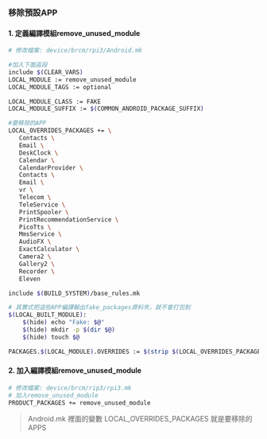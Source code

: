 ### 移除預設APP
#### 1. 定義編譯模組remove_unused_module
```bash
# 修改檔案: device/brcm/rpi3/Android.mk

#加入下面區段
include $(CLEAR_VARS)
LOCAL_MODULE := remove_unused_module
LOCAL_MODULE_TAGS := optional

LOCAL_MODULE_CLASS := FAKE
LOCAL_MODULE_SUFFIX := $(COMMON_ANDROID_PACKAGE_SUFFIX)

#要移除的APP
LOCAL_OVERRIDES_PACKAGES += \
   Contacts \
   Email \
   DeskClock \
   Calendar \
   CalendarProvider \
   Contacts \
   Email \
   vr \
   Telecom \
   TeleService \
   PrintSpooler \
   PrintRecommendationService \
   PicoTts \
   MmsService \
   AudioFX \
   ExactCalculator \
   Camera2 \
   Gallery2 \
   Recorder \
   Eleven

include $(BUILD_SYSTEM)/base_rules.mk

# 其實式把這些APP編譯輸出fake_packages資料夾，就不會打包到
$(LOCAL_BUILT_MODULE):
	$(hide) echo "Fake: $@"
	$(hide) mkdir -p $(dir $@)
	$(hide) touch $@

PACKAGES.$(LOCAL_MODULE).OVERRIDES := $(strip $(LOCAL_OVERRIDES_PACKAGES))
```

#### 2. 加入編譯模組remove_unused_module
```bash
# 修改檔案: device/brcm/rip3/rpi3.mk
# 加入remove_unused_module
PRODUCT_PACKAGES += remove_unused_module
```
> Android.mk 裡面的變數 LOCAL_OVERRIDES_PACKAGES 就是要移除的APPS
